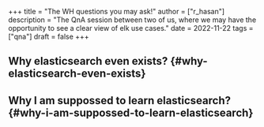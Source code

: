 +++
title = "The WH questions you may ask!"
author = ["r_hasan"]
description = "The QnA session between two of us, where we may have the opportunity to see a clear view of elk use cases."
date = 2022-11-22
tags = ["qna"]
draft = false
+++

## Why elasticsearch even exists? {#why-elasticsearch-even-exists}


## Why I am suppossed to learn elasticsearch? {#why-i-am-suppossed-to-learn-elasticsearch}
